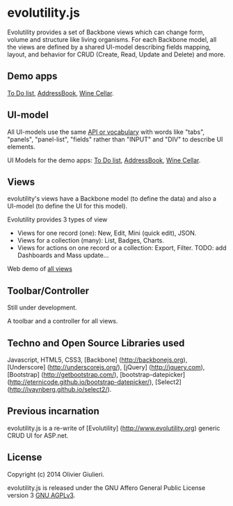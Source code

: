 # evolutility.js

Evolutility provides a set of Backbone views which can change form, volume and structure like living organisms.
For each Backbone model, all the views are defined by a shared UI-model describing fields mapping, layout, and behavior for CRUD (Create, Read, Update and Delete) and more.

## Demo apps

[To Do list](http://evoluteur.github.io/evolutility/demo/todo.html),
[AddressBook](http://evoluteur.github.io/evolutility/demo/contact.html),
[Wine Cellar](http://evoluteur.github.io/evolutility/demo/winecellar.html).

## UI-model

All UI-models use the same [API or vocabulary](http://evoluteur.github.io/evolutility/doc/ui-model.html) with words like "tabs", "panels", "panel-list", "fields" rather than "INPUT" and "DIV" to describe UI elements.

UI Models for the demo apps:
[To Do list](http://github.com/evoluteur/evolutility/blob/master/js/ui-models/apps/todo.js),
[AddressBook](http://github.com/evoluteur/evolutility/blob/master/js/ui-models/apps/contacts.js),
[Wine Cellar](http://github.com/evoluteur/evolutility/blob/master/js/ui-models/apps/winecellar.js).

## Views

evolutility's views have a Backbone model (to define the data) and also a UI-model (to define the UI for this model).

Evolutility provides 3 types of view
* Views for one record (one): New, Edit, Mini (quick edit), JSON.
* Views for a collection (many): List, Badges, Charts.
* Views for actions on one record or a collection: Export, Filter.
TODO: add Dashboards and Mass update...

Web demo of [all views](http://evoluteur.github.io/evolutility/index.html)

## Toolbar/Controller

Still under development.

A toolbar and a controller for all views.

## Techno and Open Source Libraries used

Javascript, HTML5, CSS3,
[Backbone] (http://backbonejs.org),
[Underscore] (http://underscorejs.org/),
[jQuery] (http://jquery.com),
[Bootstrap] (http://getbootstrap.com/),
[bootstrap-datepicker] (http://eternicode.github.io/bootstrap-datepicker/),
[Select2] (http://ivaynberg.github.io/select2/).

## Previous incarnation

evolutility.js is a re-write of [Evolutility] (http://www.evolutility.org) generic CRUD UI for ASP.net.


## License

Copyright (c) 2014 Olivier Giulieri.

evolutility.js is released under the GNU Affero General Public License version 3 [GNU AGPLv3](http://www.gnu.org/licenses/agpl-3.0.html).

